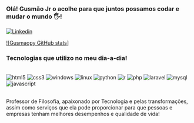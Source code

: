 ### Olá! Gusmão Jr o acolhe para que juntos possamos codar e mudar o mundo 🖐️!

[![Linkedin](https://img.shields.io/badge/LinkedIn-0077B5?style=for-the-badge&logo=linkedin&logoColor=white)](https://www.linkedin.com/in/celso-gusmao-215a8a113/)

[![Gusmaopy GitHub stats]](https://github-readme-stats.vercel.app/api?username=gusmaopy&show_icons=true&theme=radical)

### Tecnologias que utilizo no meu dia-a-dia!

<div style="display:inline_block"><br/>
    <img algn="center"alt=html5 src="https://img.shields.io/badge/HTML5-E34F26?style=for-the-badge&logo=html5&logoColor=white">
    <img algn="center"alt=css3 src="https://img.shields.io/badge/CSS3-1572B6?style=for-the-badge&logo=css3&logoColor=white">
    <img algn="center"alt=windows src="https://img.shields.io/badge/Windows-0078D6?style=for-the-badge&logo=windows&logoColor=white">
    <img algn="center"alt=linux src="https://img.shields.io/badge/Ubuntu-E95420?style=for-the-badge&logo=ubuntu&logoColor=white">
    <img algn="center"alt=python src="https://img.shields.io/badge/Python-14354C?style=for-the-badge&logo=python&logoColor=white">
    <img algn="center"alt=r src="https://img.shields.io/badge/R-276DC3?style=for-the-badge&logo=r&logoColor=white">
    <img algn="center"alt=php src="https://img.shields.io/badge/PHP-777BB4?style=for-the-badge&logo=php&logoColor=white">
    <img algn="center"alt=laravel src="https://img.shields.io/badge/Laravel-FF2D20?style=for-the-badge&logo=laravel&logoColor=white">
    <img algn="center"alt=mysql src="https://img.shields.io/badge/MySQL-00000F?style=for-the-badge&logo=mysql&logoColor=white">
    <img algn="center"alt=javascript src="https://img.shields.io/badge/JavaScript-F7DF1E?style=for-the-badge&logo=javascript&logoColor=black">
</div><br/>

Professor de Filosofia, apaixonado por Tecnologia e pelas transformações, assim como serviços que ela pode proporcionar para que pessoas e empresas tenham melhores desempenhos e qualidade de vida!

